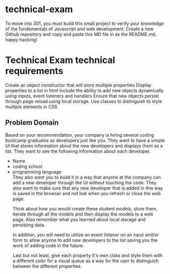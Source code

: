 # technical-exam

To move into 301, you must build this small project to verify your knowledge of the fundementals of Javascript and web development. Create a new Github repository and copy and paste this MD file in as the README.md, happy hacking!

<h1>Technical Exam technical requirements</h1>
Create an object constructor that will store multiple properties
Display properties to a list in html
Include the ability to add new objects dynamically using inputs, event listeners and handlers
Ensure that new objects persist through page reload using local storage.
Use classes to distinguish to style multiple elements in CSS

<h2>Problem Domain</h2>
Based on your recommendation, your company is hiring several coding bootcamp graduates as developers just like you. They want to have a simple UI that stores information about the new developers and displays them as a list. They want to see the following information about each developer.
<ul>
  <li>Name</li>
  <li>coding school</li>
  <li>programming language</li>
They also want you to build it in a way that anyone at the company can add a new developer through the UI without touching the code. They also want to make sure that any new developer that is added in this way is saved in the browser and not lost when you refresh or close the web page.

Think about how you would create these student models, store them, iterate through all the models and then display the models to a web page. Also remember what you learned about local storage and persisting data.

In addition, you will need to utilize an event listener on an input and/or form to allow anyone to add new developers to the list saving you the work of adding code in the future.

Last but not least, give each property it's own class and style them with a different color for a visual queue as a way for the user to distinguish between the different properties.
